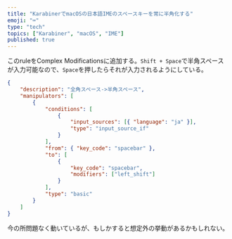 ```yaml
---
title: "KarabinerでmacOSの日本語IMEのスペースキーを常に半角化する"
emoji: "⌨️"
type: "tech"
topics: ["Karabiner", "macOS", "IME"]
published: true
---
```


このruleをComplex Modificationsに追加する。`Shift + Space`で半角スペースが入力可能なので、`Space`を押したらそれが入力されるようにしている。

```json
{
    "description": "全角スペース->半角スペース",
    "manipulators": [
        {
            "conditions": [
                {
                    "input_sources": [{ "language": "ja" }],
                    "type": "input_source_if"
                }
            ],
            "from": { "key_code": "spacebar" },
            "to": [
                {
                    "key_code": "spacebar",
                    "modifiers": ["left_shift"]
                }
            ],
            "type": "basic"
        }
    ]
}
```

今の所問題なく動いているが、もしかすると想定外の挙動があるかもしれない。

